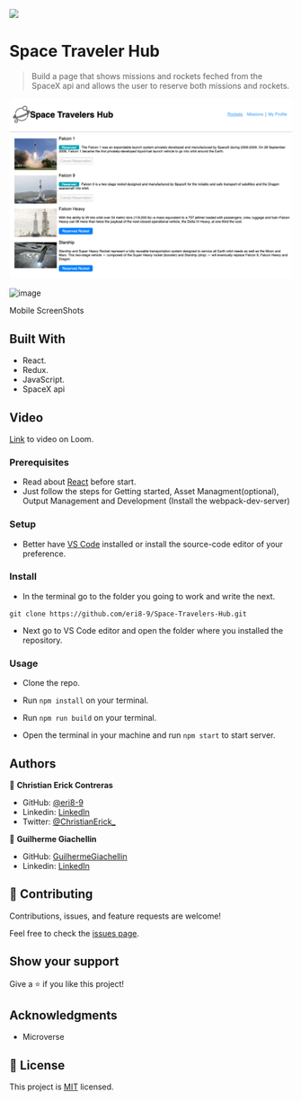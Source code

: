 ![](https://img.shields.io/badge/Microverse-blueviolet)

# Space Traveler Hub

> Build a page that shows missions and rockets feched from the SpaceX api and allows the user to reserve both missions and rockets.

<div align="center"><img src="./spaceX.png" width="700"/></div>

![image](https://user-images.githubusercontent.com/81584449/132874276-9bab7d78-ad21-443d-9cf0-f4ccc628d929.png)

Mobile ScreenShots

## Built With

- React.
- Redux.
- JavaScript.
- SpaceX api

## Video

[Link](https://www.loom.com/share/14da83df87cd4360b96f27752ee04e94) to video on Loom.

### Prerequisites

  - Read about [React](https://reactjs.org/docs/getting-started.html) before start.
  - Just follow the steps for Getting started, Asset Managment(optional), Output Management and Development (Install the webpack-dev-server)

### Setup
  - Better have [VS Code](https://code.visualstudio.com/) installed or install the source-code editor of your preference. 

### Install

  - In the terminal go to the folder you going to work and write the next. 
  ```
  git clone https://github.com/eri8-9/Space-Travelers-Hub.git
  ```
  - Next go to VS Code editor and open the folder where you installed the repository.
### Usage

- Clone the repo.

- Run `npm install` on your terminal.

- Run `npm run build` on your terminal.

- Open the terminal in your machine and run `npm start` to start server.

## Authors

👤 **Christian Erick Contreras**

- GitHub: [@eri8-9](https://github.com/eri8-9)
- Linkedin: [LinkedIn](https://www.linkedin.com/in/christian-erick-contreras-9945b820b/)
- Twitter: [@ChristianErick_](https://twitter.com/ChristianErick_)

👤 **Guilherme Giachellin**

- GitHub: [GuilhermeGiachellin](https://github.com/GuilhermeGiachellin)
- Linkedin: [LinkedIn](https://www.linkedin.com/in/guilherme-giachellin-2599771b9/)

## 🤝 Contributing

Contributions, issues, and feature requests are welcome!

Feel free to check the [issues page](https://github.com/eri8-9/Space-Travelers-Hub/issues).

## Show your support

Give a ⭐️ if you like this project!

## Acknowledgments

- Microverse

## 📝 License

This project is [MIT](LICENSE) licensed.

